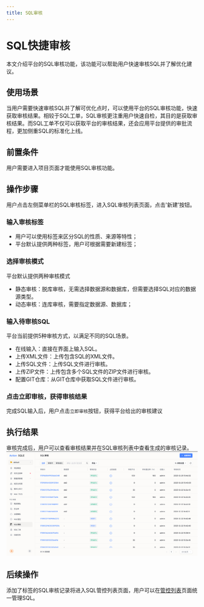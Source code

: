 ```yaml
---
title: SQL审核
---
```

# SQL快捷审核

本文介绍平台的SQL审核功能，该功能可以帮助用户快速审核SQL并了解优化建议。

## 使用场景
当用户需要快速审核SQL并了解可优化点时，可以使用平台的SQL审核功能，快速获取审核结果。相较于SQL工单，SQL审核更注重用户快速自检，其目的是获取审核结果。而SQL工单不仅可以获取平台的审核结果，还会应用平台提供的审批流程，更加侧重SQL的标准化上线。

## 前置条件

用户需要进入项目页面才能使用SQL审核功能。

## 操作步骤

用户点击左侧菜单栏的SQL审核标签，进入SQL审核列表页面，点击'新建'按钮。

### 输入审核标签

* 用户可以使用标签来区分SQL的性质、来源等特性；
* 平台默认提供两种标签，用户可根据需要新建标签；

### 选择审核模式

平台默认提供两种审核模式
* 静态审核：脱库审核，无需选择数据源和数据库，但需要选择SQL对应的数据源类型。
* 动态审核：连库审核，需要指定数据源、数据库；

### 输入待审核SQL

平台当前提供5种审核方式，以满足不同的SQL场景。

* 在线输入：直接在界面上输入SQL。
* 上传XML文件：上传包含SQL的XML文件。
* 上传SQL文件：上传SQL文件进行审核。
* 上传ZIP文件：上传包含多个SQL文件的ZIP文件进行审核。
* 配置GIT仓库：从GIT仓库中获取SQL文件进行审核。

### 点击立即审核，获得审核结果

完成SQL输入后，用户点击`立即审核`按钮，获得平台给出的审核建议


## 执行结果
审核完成后，用户可以查看审核结果并在SQL审核列表中查看生成的审核记录。
![quick-audit](img/quick-audit.png)

## 后续操作
添加了标签的SQL审核记录将进入SQL管控列表页面，用户可以在[管控列表](./sqlmanage.md)页面统一管理SQL。
